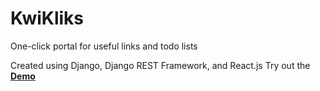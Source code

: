 # KwiKliks 
  One-click portal for useful links and todo lists

  Created using Django, Django REST Framework, and React.js
  Try out the [**Demo**](https://hanifanggawi.github.io/kwikliks-student-hub/)
